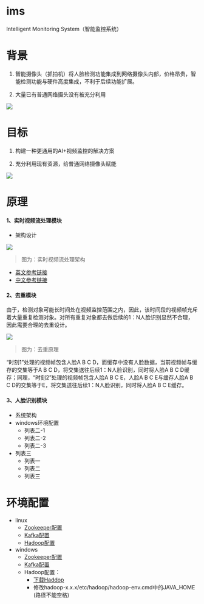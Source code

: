 # ims
 Intelligent Monitoring System（智能监控系统）
 
# 背景

1. 智能摄像头（抓拍机）将人脸检测功能集成到网络摄像头内部，价格昂贵，智能检测功能与硬件高度集成，不利于后续功能扩展。

2. 大量已有普通网络摄头没有被充分利用

![](https://github.com/qq783175223/rt-fr/blob/master/images/background.png)

# 目标

1. 构建一种更通用的AI+视频监控的解决方案

2. 充分利用现有资源，给普通网络摄像头赋能

![](https://github.com/qq783175223/rt-fr/blob/master/images/aims.png)

# 原理
#### 1、实时视频流处理模块
                
+ 架构设计

[![](https://res.infoq.com/articles/video-stream-analytics-opencv/en/resources/figure1.png)](https://www.infoq.com/articles/video-stream-analytics-opencv "实时视频流处理架构设计")
> 图为：实时视频流处理架构

+ [英文参考链接](https://www.infoq.com/articles/video-stream-analytics-opencv)
+ [中文参考链接](https://infoq.cn/article/video-stream-analytics-opencv)


#### 2、去重模块

由于，检测对象可能长时间处在视频监控范围之内，因此，该时间段的视频帧充斥着大量重复检测对象。对所有重复对象都去做后续的1：N人脸识别显然不合理，因此需要合理的去重设计。

![](https://github.com/qq783175223/rt-fr/blob/master/images/deduplicate.png)
> 图为：去重原理

“时刻1”处理的视频帧包含人脸A B C D，而缓存中没有人脸数据，当前视频帧与缓存的交集等于A B C D，将交集送往后续1：N人脸识别，同时将人脸A B C D缓存；同理，“时刻2”处理的视频帧包含人脸A B C E，人脸A B C E与缓存人脸A B C D的交集等于E，将交集送往后续1：N人脸识别，同时将人脸A B C E缓存。

#### 3、人脸识别模块
+ 系统架构
+ windows环境配置
    + 列表二-1
    + 列表二-2
    + 列表二-3
+ 列表三
    * 列表一
    * 列表二
    * 列表三
    
    
# 环境配置
+ linux
    + [Zookeeper配置](https://github.com)
    + [Kafka配置](https://github.com)
    + [Hadoop配置](https://github.com)
+ windows
    + [Zookeeper配置](https://www.jianshu.com/p/f7037105db46)
    + [Kafka配置](https://www.jianshu.com/p/64d25dcf8300)
    + Hadoop配置：
      * [下载Haddop](http://hadoop.apache.org/releases.html)
      * 修改hadoop-x.x.x/etc/hadoop/hadoop-env.cmd中的JAVA_HOME (路径不能空格)
